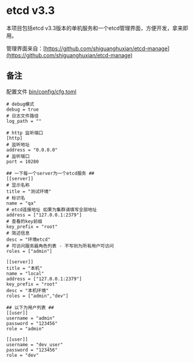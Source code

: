 # etcd v3.3

本项目包括etcd v3.3版本的单机服务和一个etcd管理界面，方便开发，拿来即用。

管理界面来自：[https://github.com/shiguanghuxian/etcd-manage](https://github.com/shiguanghuxian/etcd-manage)

## 备注

配置文件 [bin/config/cfg.toml](bin/config/cfg.toml)

```
# debug模式
debug = true
# 日志文件路径
log_path = ""

# http 监听端口
[http]
# 监听地址
address = "0.0.0.0"
# 监听端口
port = 10280

## 一下每一个server为一个etcd服务 ##
[[server]]
# 显示名称
title = "测试环境"
# 标识名
name = "qa"
# etcd连接地址 如果为集群请填写全部地址
address = ["127.0.0.1:2379"]
# 查看的key前缀
key_prefix = "root"
# 简述信息
desc = "环境etcd"
# 可访问服务器角色列表 - 不写则为所有用户可访问
roles = ["admin"]

[[server]]
title = "本机"
name = "local"
address = ["127.0.0.1:2379"]
key_prefix = "root"
desc = "本机环境"
roles = ["admin","dev"]

## 以下为用户列表 ##
[[user]]
username = "admin"
password = "123456"
role = "admin"

[[user]]
username = "dev_user"
password = "123456"
role = "dev"

```